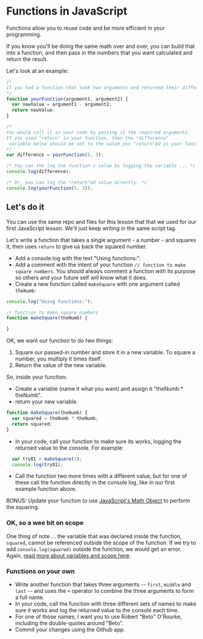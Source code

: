 
# Functions in JavaScript

Functions allow you to reuse code and be more efficient in your programming.

If you know you'll be doing the same math over and over, you can build that into a function, and then pass in the numbers that you want calculated and return the result.

Let's look at an example:

```js
/*
If you had a function that took two arguments and returned their difference ...
*/
function yourFunction(argument1, argument2) {
  var newValue = argument1 - argument2;
  return newValue;
}

/*
You would call it in your code by passing it the required arguments.
If you used "return" in your function, then the "difference"
 variable below should be set to the value you "return"ed in your function
*/
var difference = yourFunction(5, 3);

/* You can the log the function's value by logging the variable ... */
console.log(difference);

/* Or, you can log the "return"ed value directly: */
console.log(yourFunction(5, 3));
```


## Let's do it

You can use the same repo and files for this lesson that that we used for our first JavaScript lesson. We'll just keep writing in the same script tag.

Let's write a function that takes a single argument - a number - and squares it, then uses `return` to give us back the squared number.

- Add a console.log with the text "Using functions:".
- Add a comment with the intent of your function `// function to make square numbers`. You should always comment a function with its purpose so others and your future self will know what it does.
- Create a new function called `makeSquare` with one argument called `theNumb`:

```js
console.log("Using functions:");

// function to make square numbers
function makeSquare(theNumb) {

}
```

OK, we want our function to do two things:

1. Square our passed-in number and store it in a new variable. To square a number, you multiply it times itself.
2. Return the value of the new variable.

So, inside your function:

- Create a variable (name it what you want) and assign it "theNumb * theNumb".
- return your new variable.

```js
function makeSquare(theNumb) {
  var squared = theNumb * theNumb;
  return squared;
}
```

- In your code, call your function to make sure its works, logging the returned value to the console. For example:

```js
  var try01 = makeSquare(3);
  console.log(try01);
```

- Call the function two more times with a different value, but for one of these call the function directly in the console log, like in our first example function above.

BONUS: Update your function to use [JavaScript's Math Object](https://www.w3schools.com/Js/js_math.asp) to perform the squaring.

### OK, so a wee bit on scope

One thing of note ... the variable that was declared inside the function, `squared`, cannot be referenced outside the scope of the function. If we try to add `console.log(squared)` outside the function, we would get an error. Again, [read more about variables and scope here](https://wesbos.com/javascript-scoping/).

### Functions on your own

- Write another function that takes three arguments -- `first`, `middle` and `last` -- and uses the `+` operator to combine the three arguments to form a full name.
- In your code, call the function with three different sets of names to make sure it works and log the returned value to the console each time.
- For one of those names, I want you to use Robert "Beto" O'Rourke, including the double-quotes around "Beto".
- Commit your changes using the Github app.
